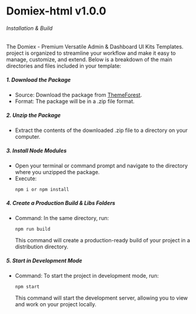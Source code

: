 # Domiex-html v1.0.0

<h6 class="mb-1 text-primary-500 text-15">Installation & Build</h6>
<p class="mb-3 text-slate-500">The <span class="font-semibold">Domiex - Premium Versatile Admin & Dashboard UI Kits Templates.</span> project is organized to streamline your workflow and make it easy to manage, customize, and extend. Below is a breakdown of the main directories and files included in your template:</p>

<h5 class="relative inline-block mb-5 text-lg font-semibold before:absolute before:border-b before:-bottom-2 before:inset-x-0 before:border-sky-200">1. Download the Package</h5>
<ul class="list-inside list-[circle] space-y-2 mb-5">
    <li><span class="font-semibold">Source:</span> Download the package from <a href="#!" class="font-semibold underline">ThemeForest</a>.</li>
    <li><span class="font-semibold">Format:</span> The package will be in a <span class="text-pink-500">.zip</span> file format. </li>
</ul>
<h5 class="relative inline-block mb-5 text-lg font-semibold before:absolute before:border-b before:-bottom-2 before:inset-x-0 before:border-sky-200">2. Unzip the Package</h5>
<ul class="list-inside list-[circle] space-y-2 mb-5">
    <li>Extract the contents of the downloaded <span class="text-pink-500">.zip</span> file to a directory on your computer.</li>
</ul>
<h5 class="relative inline-block mb-5 text-lg font-semibold before:absolute before:border-b before:-bottom-2 before:inset-x-0 before:border-sky-200">3. Install Node Modules</h5>
<ul class="list-inside list-[circle] space-y-2 mb-5">
    <li>Open your terminal or command prompt and navigate to the directory where you unzipped the package.</li>
    <li>Execute:
        <pre><deckgo-highlight-code lang="js" class="!mb-0 deckgo-highlight-code-carbon deckgo-highlight-code-theme-dracula hydrated" language="javascript" terminal="carbon" theme="dracula"><code slot="code">npm i or npm install</code></deckgo-highlight-code></pre>
    </li>
</ul>
<h5 class="relative inline-block mb-5 text-lg font-semibold before:absolute before:border-b before:-bottom-2 before:inset-x-0 before:border-sky-200">4. Create a Production Build & Libs Folders</h5>
<ul class="list-inside list-[circle] space-y-2 mb-5">
    <li>Command: In the same directory, run:
        <pre><deckgo-highlight-code lang="js" class="!mb-0 deckgo-highlight-code-carbon deckgo-highlight-code-theme-dracula hydrated" language="javascript" terminal="carbon" theme="dracula"><code slot="code">npm run build</code></deckgo-highlight-code></pre>
        <p class="mt-2">This command will create a production-ready build of your project in a distribution directory.</p>
    </li>
</ul>
<h5 class="relative inline-block mb-5 text-lg font-semibold before:absolute before:border-b before:-bottom-2 before:inset-x-0 before:border-sky-200">5. Start in Development Mode</h5>
<ul class="list-inside list-[circle] space-y-2 mb-5">
    <li>Command: To start the project in development mode, run:
        <pre><deckgo-highlight-code lang="js" class="!mb-0 deckgo-highlight-code-carbon deckgo-highlight-code-theme-dracula hydrated" language="javascript" terminal="carbon" theme="dracula"><code slot="code">npm start</code></deckgo-highlight-code></pre>
        <p class="mt-2">This command will start the development server, allowing you to view and work on your project locally.</p>
    </li>
</ul>